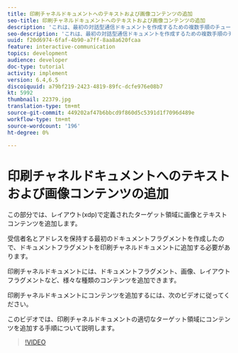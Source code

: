 ```yaml
---
title: 印刷チャネルドキュメントへのテキストおよび画像コンテンツの追加
seo-title: 印刷チャネルドキュメントへのテキストおよび画像コンテンツの追加
description: 'これは、最初の対話型通信ドキュメントを作成するための複数手順のチュートリアルのパート7です。 この部分では、レイアウト(xdp)で定義されたターゲット領域に画像とテキストコンテンツを追加します。 '
seo-description: 'これは、最初の対話型通信ドキュメントを作成するための複数手順のチュートリアルのパート7です。 この部分では、レイアウト(xdp)で定義されたターゲット領域に画像とテキストコンテンツを追加します。 '
uuid: f20d6974-6faf-4b90-a7ff-8aa8a620fcaa
feature: interactive-communication
topics: development
audience: developer
doc-type: tutorial
activity: implement
version: 6.4,6.5
discoiquuid: a79bf219-2423-4819-89fc-dcfe976e08b7
kt: 5992
thumbnail: 22379.jpg
translation-type: tm+mt
source-git-commit: 449202af47b6bbcd9f860d5c5391d1f7096d489e
workflow-type: tm+mt
source-wordcount: '196'
ht-degree: 0%

---
```



# 印刷チャネルドキュメントへのテキストおよび画像コンテンツの追加

この部分では、レイアウト(xdp)で定義されたターゲット領域に画像とテキストコンテンツを追加します。

受信者名とアドレスを保持する最初のドキュメントフラグメントを作成したので、ドキュメントフラグメントを印刷チャネルドキュメントに追加する必要があります。

印刷チャネルドキュメントには、ドキュメントフラグメント、画像、レイアウトフラグメントなど、様々な種類のコンテンツを追加できます。

印刷チャネルドキュメントにコンテンツを追加するには、次のビデオに従ってください。

このビデオでは、印刷チャネルドキュメントの適切なターゲット領域にコンテンツを追加する手順について説明します。

>[!VIDEO](https://video.tv.adobe.com/v/22379t2/?quality=9&learn=on)

